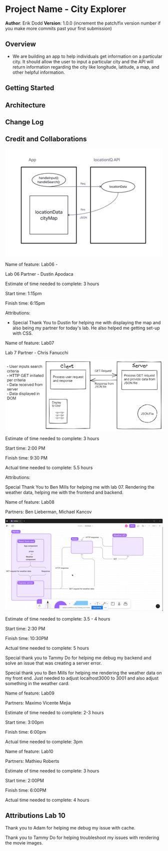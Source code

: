 # Project Name - City Explorer

**Author**: Erik Dodd
**Version**: 1.0.0 (increment the patch/fix version number if you make more commits past your first submission)

## Overview
<!-- Provide a high level overview of what this application is and why you are building it, beyond the fact that it's an assignment for this class. (i.e. What's your problem domain?) -->

- We are building an app to help individuals get information on a particular city. It should allow the user to input a particular city and the API will return information regarding the city like longitude, latitude, a map, and other helpful information.

## Getting Started
<!-- What are the steps that a user must take in order to build this app on their own machine and get it running? -->

## Architecture
<!-- Provide a detailed description of the application design. What technologies (languages, libraries, etc) you're using, and any other relevant design information. -->

## Change Log
<!-- Use this area to document the iterative changes made to your application as each feature is successfully implemented. Use time stamps. Here's an example:

01-01-2001 4:59pm - Application now has a fully-functional express server, with a GET route for the location resource. -->

## Credit and Collaborations
<!-- Give credit (and a link) to other people or resources that helped you build this application. -->

![Lab 6 Diagram](lab6diagram.jpg)

Name of feature: Lab06 -

Lab 06 Partner - Dustin Apodaca

Estimate of time needed to complete: 3 hours

Start time: 1:15pm

Finish time: 6:15pm

Attributions:

- Special Thank You to Dustin for helping me with displaying the map and also being my partner for today's lab. He also helped me getting set-up with CSS.

Name of feature: Lab07

Lab 7 Partner - Chris Fanucchi

![Lab 7 Diagram](lab7diagram.jpg)

Estimate of time needed to complete: 3 hours

Start time: 2:00 PM

Finish time: 9:30 PM

Actual time needed to complete: 5.5 hours

Attributions:

Special Thank You to Ben Mills for helping me with lab 07. Rendering the weather data, helping me with the frontend and backend.

Name of feature: Lab08

Partners: Ben Lieberman, Michael Kancov

![Lab 8 Diagram](lab8diagram.jpg)

Estimate of time needed to complete: 3.5 - 4 hours

Start time: 2:30 PM

Finish time: 10:30PM

Actual time needed to complete: 5 hours

Special thank you to Tammy Do for helping me debug my backend and solve an issue that was creating a server error.

Special thank you to Ben Mills for helping me rendering the weather data on my front end. Just needed to adjust localhost3000 to 3001 and also adjust something in the weather card.

Name of feature: Lab09

Partners: Maximo Vicente Mejia

Estimate of time needed to complete: 2-3 hours

Start time: 3:00pm

Finish time: 6:00pm

Actual time needed to complete: 3pm

Name of feature: Lab10

Partners: Mathieu Roberts

Estimate of time needed to complete: 3 hours

Start time: 2:00PM

Finish time: 6:00PM

Actual time needed to complete: 4 hours

## Attributions Lab 10

Thank you to Adam for helping me debug my issue with cache.

Thank you to Tammy Do for helping troubleshoot my issues with rendering the movie images.
